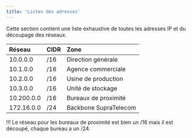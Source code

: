 ```yaml
---
title: 'Listes des adresses'
---
```


Cette section contient une liste exhaustive de toutes les adresses IP et du découpage des réseaux.

|  Réseau  |  CIDR  |  Zone  |
|  :-----          |  :-----          |  :-----          |
|  10.0.0.0 |  /16 |  Direction générale |
|  10.1.0.0 |  /16 |  Agence commerciale |
|  10.2.0.0 |  /16 |  Usine de production |
|  10.3.0.0 |  /16 |  Unité de stockage |
|  10.200.0.0 |  /16 |  Bureaux de proximité |
|  172.16.0.0 |  /24 |  Backbone SupraTelecom |

!!! Le réseau pour les bureaux de proximité est bien un /16 mais il est découpé, chaque bureau a un /24.
